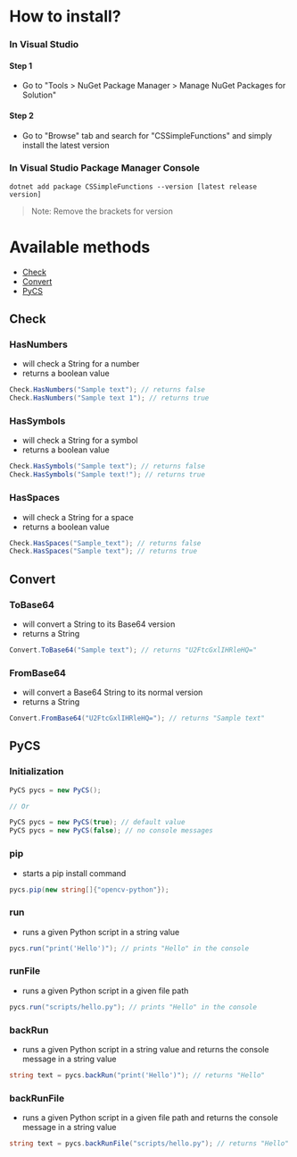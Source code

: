 ﻿# How to install?
### In Visual Studio
#### Step 1
- Go to "Tools > NuGet Package Manager > Manage NuGet Packages for Solution"
#### Step 2
- Go to "Browse" tab and search for "CSSimpleFunctions" and simply install the latest version

### In Visual Studio Package Manager Console
```
dotnet add package CSSimpleFunctions --version [latest release version]
```
> Note: Remove the brackets for version

# Available methods
- [Check](#check)
- [Convert](#convert)
- [PyCS](#pycs)

## Check
### HasNumbers
- will check a String for a number
- returns a boolean value
```csharp
Check.HasNumbers("Sample text"); // returns false
Check.HasNumbers("Sample text 1"); // returns true
```
### HasSymbols
- will check a String for a symbol
- returns a boolean value
```csharp
Check.HasSymbols("Sample text"); // returns false
Check.HasSymbols("Sample text!"); // returns true
```
### HasSpaces
- will check a String for a space
- returns a boolean value
```csharp
Check.HasSpaces("Sample_text"); // returns false
Check.HasSpaces("Sample text"); // returns true
```
## Convert
### ToBase64
- will convert a String to its Base64 version
- returns a String
```csharp
Convert.ToBase64("Sample text"); // returns "U2FtcGxlIHRleHQ="
```
### FromBase64
- will convert a Base64 String to its normal version
- returns a String
```csharp
Convert.FromBase64("U2FtcGxlIHRleHQ="); // returns "Sample text"
```
## PyCS
### Initialization
```csharp
PyCS pycs = new PyCS();

// Or

PyCS pycs = new PyCS(true); // default value
PyCS pycs = new PyCS(false); // no console messages
```
### pip
- starts a pip install command
```csharp
pycs.pip(new string[]{"opencv-python"});
```
### run
- runs a given Python script in a string value
```csharp
pycs.run("print('Hello')"); // prints "Hello" in the console
```
### runFile
- runs a given Python script in a given file path
```csharp
pycs.run("scripts/hello.py"); // prints "Hello" in the console
```
### backRun
- runs a given Python script in a string value and returns the console message in a string value
```csharp
string text = pycs.backRun("print('Hello')"); // returns "Hello"
```
### backRunFile
- runs a given Python script in a given file path and returns the console message in a string value
```csharp
string text = pycs.backRunFile("scripts/hello.py"); // returns "Hello"
```